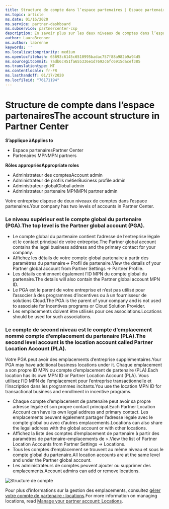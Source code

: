 ```yaml
---
title: Structure de compte dans l’espace partenaires | Espace partenaires
ms.topic: article
ms.date: 01/16/2020
ms.service: partner-dashboard
ms.subservice: partnercenter-csp
description: En savoir plus sur les deux niveaux de comptes dans l’espace partenaires, le compte global du partenaire (PGA) et le compte d’emplacement du partenaire (PLA).
author: LauraBrenner
ms.author: labrenne
keywords: ''
ms.localizationpriority: medium
ms.openlocfilehash: 65693c6145c6510995badac757f88a982b9a94d5
ms.sourcegitcommit: 7adb6c451fa655336e1d7692c6fc6915dacef385
ms.translationtype: MT
ms.contentlocale: fr-FR
ms.lasthandoff: 01/17/2020
ms.locfileid: "76171194"
---
```

# <a name="the-account-structure-in-partner-center"></a><span data-ttu-id="8e8a4-103">Structure de compte dans l’espace partenaires</span><span class="sxs-lookup"><span data-stu-id="8e8a4-103">The account structure in Partner Center</span></span>

<span data-ttu-id="8e8a4-104">**S’applique à**</span><span class="sxs-lookup"><span data-stu-id="8e8a4-104">**Applies to**</span></span>

- <span data-ttu-id="8e8a4-105">Espace partenaires</span><span class="sxs-lookup"><span data-stu-id="8e8a4-105">Partner Center</span></span>
- <span data-ttu-id="8e8a4-106">Partenaires MPN</span><span class="sxs-lookup"><span data-stu-id="8e8a4-106">MPN partners</span></span>

<span data-ttu-id="8e8a4-107">**Rôles appropriés**</span><span class="sxs-lookup"><span data-stu-id="8e8a4-107">**Appropriate roles**</span></span>

- <span data-ttu-id="8e8a4-108">Administrateur des comptes</span><span class="sxs-lookup"><span data-stu-id="8e8a4-108">Account admin</span></span>
- <span data-ttu-id="8e8a4-109">Administrateur de profils métier</span><span class="sxs-lookup"><span data-stu-id="8e8a4-109">Business profile admin</span></span>
- <span data-ttu-id="8e8a4-110">Administrateur global</span><span class="sxs-lookup"><span data-stu-id="8e8a4-110">Global admin</span></span>
- <span data-ttu-id="8e8a4-111">Administrateur partenaire MPN</span><span class="sxs-lookup"><span data-stu-id="8e8a4-111">MPN partner admin</span></span>

<span data-ttu-id="8e8a4-112">Votre entreprise dispose de deux niveaux de comptes dans l’espace partenaires.</span><span class="sxs-lookup"><span data-stu-id="8e8a4-112">Your company has two levels of accounts in Partner Center.</span></span>

### <a name="the-top-level-is-the-partner-global-account-pga"></a><span data-ttu-id="8e8a4-113">Le niveau supérieur est le compte global du partenaire (PGA).</span><span class="sxs-lookup"><span data-stu-id="8e8a4-113">The top level is the Partner global account (PGA).</span></span>

- <span data-ttu-id="8e8a4-114">Le compte global du partenaire contient l’adresse de l’entreprise légale et le contact principal de votre entreprise.</span><span class="sxs-lookup"><span data-stu-id="8e8a4-114">The Partner global account contains the legal business address and the primary contact for your company.</span></span> 
- <span data-ttu-id="8e8a4-115">Affichez les détails de votre compte global partenaire à partir des paramètres du partenaire-> Profil de partenaire.</span><span class="sxs-lookup"><span data-stu-id="8e8a4-115">View the details of your Partner global account from Partner Settings -> Partner Profile.</span></span>
- <span data-ttu-id="8e8a4-116">Les détails contiennent également l’ID MPN du compte global du partenaire.</span><span class="sxs-lookup"><span data-stu-id="8e8a4-116">The details will also contain the Partner global account MPN ID.</span></span> 
- <span data-ttu-id="8e8a4-117">Le PGA est le parent de votre entreprise et n’est pas utilisé pour l’associer à des programmes d’incentives ou à un fournisseur de solutions Cloud.</span><span class="sxs-lookup"><span data-stu-id="8e8a4-117">The PGA is the parent of your company and is not used to associate for Incentives programs or Cloud Solution Provider.</span></span> 
- <span data-ttu-id="8e8a4-118">Les emplacements doivent être utilisés pour ces associations.</span><span class="sxs-lookup"><span data-stu-id="8e8a4-118">Locations should be used for such associations.</span></span>

### <a name="the-second-level-account-is-the-location-account-called-partner-location-account-pla"></a><span data-ttu-id="8e8a4-119">Le compte de second niveau est le compte d’emplacement nommé compte d’emplacement du partenaire (PLA).</span><span class="sxs-lookup"><span data-stu-id="8e8a4-119">The second level account is the location account called Partner Location Account (PLA).</span></span>

<span data-ttu-id="8e8a4-120">Votre PGA peut avoir des emplacements d’entreprise supplémentaires.</span><span class="sxs-lookup"><span data-stu-id="8e8a4-120">Your PGA may have additional business locations under it.</span></span> <span data-ttu-id="8e8a4-121">Chaque emplacement a son propre ID MPN ou compte d’emplacement de partenaire (PLA).</span><span class="sxs-lookup"><span data-stu-id="8e8a4-121">Each location has its own MPN ID or Partner Location Account (PLA).</span></span> <span data-ttu-id="8e8a4-122">Vous utilisez l’ID MPN de l’emplacement pour l’entreprise transactionnelle et l’inscription dans les programmes incitants.</span><span class="sxs-lookup"><span data-stu-id="8e8a4-122">You use the location MPN ID for transactional business and enrollment in incentive programs.</span></span>

- <span data-ttu-id="8e8a4-123">Chaque compte d’emplacement de partenaire peut avoir sa propre adresse légale et son propre contact principal.</span><span class="sxs-lookup"><span data-stu-id="8e8a4-123">Each Partner Location Account can have its own legal address and primary contact.</span></span> <span data-ttu-id="8e8a4-124">Les emplacements peuvent également partager l’adresse légale avec le compte global ou avec d’autres emplacements.</span><span class="sxs-lookup"><span data-stu-id="8e8a4-124">Locations can also share the legal address with the global account or with other locations.</span></span>
- <span data-ttu-id="8e8a4-125">Affichez la liste des comptes d’emplacement de partenaire à partir des paramètres de partenaire-emplacements de >.</span><span class="sxs-lookup"><span data-stu-id="8e8a4-125">View the list of Partner Location Accounts from Partner Settings -> Locations.</span></span>
- <span data-ttu-id="8e8a4-126">Tous les comptes d’emplacement se trouvent au même niveau et sous le compte global du partenaire.</span><span class="sxs-lookup"><span data-stu-id="8e8a4-126">All location accounts are at the same level and under the Partner global account.</span></span>
- <span data-ttu-id="8e8a4-127">Les administrateurs de comptes peuvent ajouter ou supprimer des emplacements.</span><span class="sxs-lookup"><span data-stu-id="8e8a4-127">Account admins can add or remove locations.</span></span>

![Structure de compte](images/accountstructure.png)

<span data-ttu-id="8e8a4-129">Pour plus d’informations sur la gestion des emplacements, consultez [gérer votre compte de partenaire : locations](manage-locations.md).</span><span class="sxs-lookup"><span data-stu-id="8e8a4-129">For more information on managing locations, read [Manage your partner account: Locations](manage-locations.md).</span></span> 




















